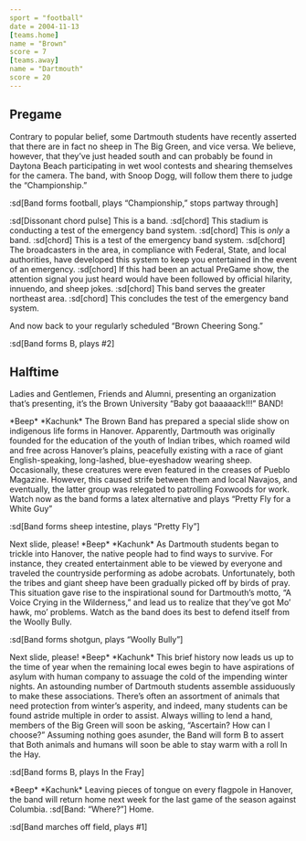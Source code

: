 ```yaml
---
sport = "football"
date = 2004-11-13
[teams.home]
name = "Brown"
score = 7
[teams.away]
name = "Dartmouth"
score = 20
---
```


## Pregame

Contrary to popular belief, some Dartmouth students have recently asserted that there are in fact no sheep in The Big Green, and vice versa. We believe, however, that they’ve just headed south and can probably be found in Daytona Beach participating in wet wool contests and shearing themselves for the camera. The band, with Snoop Dogg, will follow them there to judge the “Championship.”

:sd[Band forms football, plays “Championship,” stops partway through]

:sd[Dissonant chord pulse] This is a band. :sd[chord] This stadium is conducting a test of the emergency band system. :sd[chord] This is _only_ a band. :sd[chord] This is a test of the emergency band system. :sd[chord] The broadcasters in the area, in compliance with Federal, State, and local authorities, have developed this system to keep you entertained in the event of an emergency. :sd[chord] If this had been an actual PreGame show, the attention signal you just heard would have been followed by official hilarity, innuendo, and sheep jokes. :sd[chord] This band serves the greater northeast area. :sd[chord] This concludes the test of the emergency band system.

And now back to your regularly scheduled “Brown Cheering Song.”

:sd[Band forms B, plays #2]

## Halftime

Ladies and Gentlemen, Friends and Alumni, presenting an organization that’s presenting, it’s the Brown University “Baby got baaaaack!!!” BAND!

\*Beep\* \*Kachunk\* The Brown Band has prepared a special slide show on indigenous life forms in Hanover. Apparently, Dartmouth was originally founded for the education of the youth of Indian tribes, which roamed wild and free across Hanover’s plains, peacefully existing with a race of giant English-speaking, long-lashed, blue-eyeshadow wearing sheep. Occasionally, these creatures were even featured in the creases of Pueblo Magazine. However, this caused strife between them and local Navajos, and eventually, the latter group was relegated to patrolling Foxwoods for work. Watch now as the band forms a latex alternative and plays “Pretty Fly for a White Guy”

:sd[Band forms sheep intestine, plays “Pretty Fly”]

Next slide, please! \*Beep\* \*Kachunk\* As Dartmouth students began to trickle into Hanover, the native people had to find ways to survive. For instance, they created entertainment able to be viewed by everyone and traveled the countryside performing as adobe acrobats. Unfortunately, both the tribes and giant sheep have been gradually picked off by birds of pray. This situation gave rise to the inspirational sound for Dartmouth’s motto, “A Voice Crying in the Wilderness,” and lead us to realize that they’ve got Mo’ hawk, mo’ problems. Watch as the band does its best to defend itself from the Woolly Bully.

:sd[Band forms shotgun, plays “Woolly Bully”]

Next slide, please! \*Beep\* \*Kachunk\* This brief history now leads us up to the time of year when the remaining local ewes begin to have aspirations of asylum with human company to assuage the cold of the impending winter nights. An astounding number of Dartmouth students assemble assiduously to make these associations. There’s often an assortment of animals that need protection from winter’s asperity, and indeed, many students can be found astride multiple in order to assist. Always willing to lend a hand, members of the Big Green will soon be asking, “Ascertain? How can I choose?” Assuming nothing goes asunder, the Band will form B to assert that Both animals and humans will soon be able to stay warm with a roll In the Hay.

:sd[Band forms B, plays In the Fray]

\*Beep\* \*Kachunk\* Leaving pieces of tongue on every flagpole in Hanover, the band will return home next week for the last game of the season against Columbia. :sd[Band: “Where?”] Home.

:sd[Band marches off field, plays #1]

